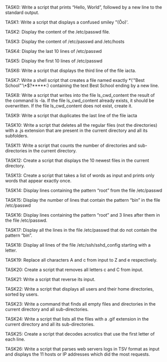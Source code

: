 TASK0: Write a script that prints “Hello, World”, followed by a new line to the standard output.

TASK1: Write a script that displays a confused smiley "(Ôo)'.

TASK2: Display the content of the /etc/passwd file.

TASK3: Display the content of /etc/passwd and /etc/hosts

TASK4: Display the last 10 lines of /etc/passwd

TASK5: Display the first 10 lines of /etc/passwd

TASK6: Write a script that displays the third line of the file iacta.

TASK7: Write a shell script that creates a file named exactly \*\\'"Best School"\'\\*$\?\*\*\*\*\*:) containing the text Best School ending by a new line.

TASK8: Write a script that writes into the file ls_cwd_content the result of the command ls -la. If the file ls_cwd_content already exists, it should be overwritten. If the file ls_cwd_content does not exist, create it.

TASK9: Write a script that duplicates the last line of the file iacta

TASK10: Write a script that deletes all the regular files (not the directories) with a .js extension that are present in the current directory and all its subfolders.

TASK11: Write a script that counts the number of directories and sub-directories in the current directory.

TASK12: Create a script that displays the 10 newest files in the current directory.

TASK13: Create a script that takes a list of words as input and prints only words that appear exactly once.

TASK14: Display lines containing the pattern “root” from the file /etc/passwd

TASK15: Display the number of lines that contain the pattern “bin” in the file /etc/passwd

TASK16: Display lines containing the pattern “root” and 3 lines after them in the file /etc/passwd.

TASK17: Display all the lines in the file /etc/passwd that do not contain the pattern “bin”.

TASK18: Display all lines of the file /etc/ssh/sshd_config starting with a letter.

TASK19: Replace all characters A and c from input to Z and e respectively.

TASK20: Create a script that removes all letters c and C from input.

TASK21: Write a script that reverse its input.

TASK22: Write a script that displays all users and their home directories, sorted by users.

TASK23: Write a command that finds all empty files and directories in the current directory and all sub-directories.

TASK24: Write a script that lists all the files with a .gif extension in the current directory and all its sub-directories.

TASK25: Create a script that decodes acrostics that use the first letter of each line.

TASK26: Write a script that parses web servers logs in TSV format as input and displays the 11 hosts or IP addresses which did the most requests.
